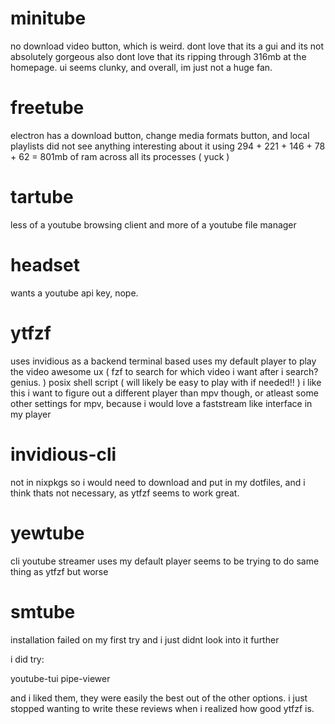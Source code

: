 # minitube 

no download video button, which is weird. 
dont love that its a gui and its not absolutely gorgeous 
also dont love that its ripping through 316mb at the homepage.
ui seems clunky, and overall, im just not a huge fan. 

# freetube
electron
has a download button, change media formats button, and local playlists
did not see anything interesting about it 
using 294 + 221 + 146 + 78 + 62 = 801mb of ram across all its processes ( yuck ) 

# tartube
less of a youtube browsing client and more of a youtube file manager

# headset
wants a youtube api key, nope.

# ytfzf
uses invidious as a backend
terminal based
uses my default player to play the video
awesome ux ( fzf to search for which video i want after i search? genius. )
posix shell script ( will likely be easy to play with if needed!! )
i like this 
i want to figure out a different player than mpv though, or atleast some other settings for mpv, because i would love a faststream like interface in my player

# invidious-cli
not in nixpkgs so i would need to download and put in my dotfiles, and i think thats not necessary, as ytfzf seems to work great. 

# yewtube
cli youtube streamer
uses my default player
seems to be trying to do same thing as ytfzf but worse 

# smtube 
installation failed on my first try and i just didnt look into it further


i did try:

youtube-tui
pipe-viewer


and i liked them, they were easily the best out of the other options. i just stopped wanting to write these reviews when i realized how good ytfzf is. 


